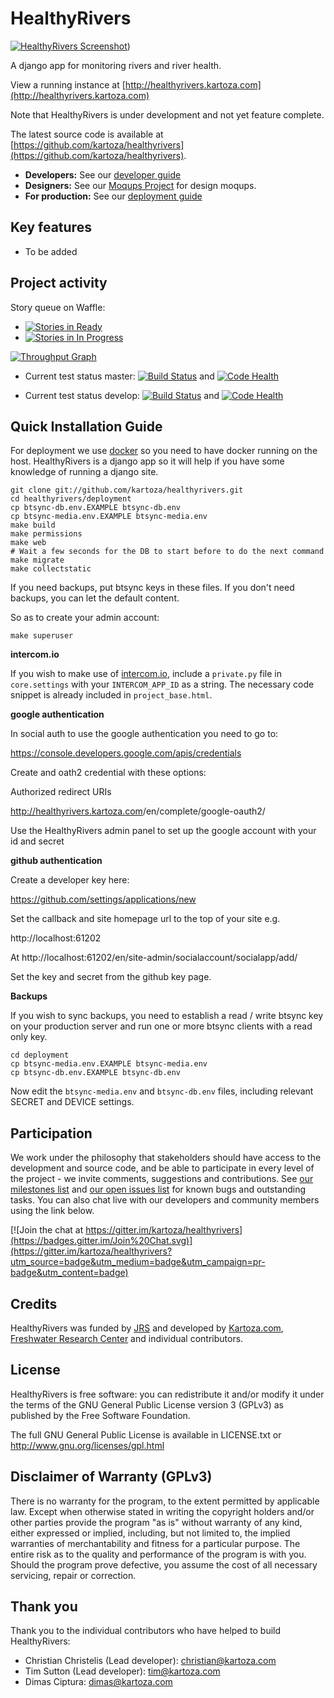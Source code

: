 # HealthyRivers

[![HealthyRivers Screenshot](https://user-images.githubusercontent.com/178003/36256821-3b6512b2-125d-11e8-8726-da143f0cf1fa.png)](http://healthyrivers.kartoza.com))

A django app for monitoring rivers and river health.

View a running instance at [http://healthyrivers.kartoza.com](http://healthyrivers.kartoza.com)

Note that HealthyRivers is under development and not yet feature complete.

The latest source code is available at
[https://github.com/kartoza/healthyrivers](https://github.com/kartoza/healthyrivers).

* **Developers:** See our [developer guide](README-dev.md)
* **Designers:** See our [Moqups Project](https://app.moqups.com/tim@kartoza.com/47tU30vEA3/edit/page/aa9df7b72) for design moqups.
* **For production:** See our [deployment guide](README-docker.md)


## Key features

* To be added


## Project activity

Story queue on Waffle:

* [![Stories in Ready](https://badge.waffle.io/kartoza/healthyrivers.svg?label=ready&title=Ready)](http://waffle.io/kartoza/healthyrivers)
* [![Stories in In Progress](https://badge.waffle.io/kartoza/healthyrivers.svg?label=in%20progress&title=In%20Progress)](http://waffle.io/kartoza/healthyrivers)

[![Throughput Graph](https://graphs.waffle.io/kartoza/healthyrivers/throughput.svg)](https://waffle.io/kartoza/healthyrivers/metrics)

* Current test status master: [![Build Status](https://travis-ci.org/inasafe/inasafe.svg?branch=master)](https://travis-ci.org/inasafe/inasafe) and
[![Code Health](https://landscape.io/github/kartoza/healthyrivers/master/landscape.svg?style=flat)](https://landscape.io/github/kartoza/healthyrivers/master)

* Current test status develop: [![Build Status](https://travis-ci.org/inasafe/inasafe.svg?branch=develop)](https://travis-ci.org/inasafe/inasafe) and
[![Code Health](https://landscape.io/github/kartoza/healthyrivers/develop/landscape.svg?style=flat)](https://landscape.io/github/kartoza/healthyrivers/develop)




## Quick Installation Guide

For deployment we use [docker](http://docker.com) so you need to have docker
running on the host. HealthyRivers is a django app so it will help if you have
some knowledge of running a django site.

```
git clone git://github.com/kartoza/healthyrivers.git
cd healthyrivers/deployment
cp btsync-db.env.EXAMPLE btsync-db.env
cp btsync-media.env.EXAMPLE btsync-media.env
make build
make permissions
make web
# Wait a few seconds for the DB to start before to do the next command
make migrate
make collectstatic
```

If you need backups, put btsync keys in these files. If you don't need backups,
you can let the default content.

So as to create your admin account:
```
make superuser
```

**intercom.io**

If you wish to make use of [intercom.io](https://www.intercom.io), include a
`private.py` file in `core.settings` with your `INTERCOM_APP_ID` as a string.
The necessary code snippet is already included in `project_base.html`.

**google authentication**

In social auth to use the google authentication you need to go to:

https://console.developers.google.com/apis/credentials

Create and oath2 credential with these options:

Authorized redirect URIs

http://healthyrivers.kartoza.com<your domain>/en/complete/google-oauth2/

Use the HealthyRivers admin panel to set up the google account with your id and
secret

**github authentication**

Create a developer key here:

https://github.com/settings/applications/new

Set the callback and site homepage url to the top of your site e.g.

http://localhost:61202

At http://localhost:61202/en/site-admin/socialaccount/socialapp/add/

Set the key and secret from the github key page.

**Backups**

If you wish to sync backups, you need to establish a read / write btsync
key on your production server and run one or more btsync clients
with a read only key.

```
cd deployment
cp btsync-media.env.EXAMPLE btsync-media.env
cp btsync-db.env.EXAMPLE btsync-db.env
```

Now edit the ``btsync-media.env`` and ``btsync-db.env`` files, including
relevant SECRET and DEVICE settings.

## Participation


We work under the philosophy that stakeholders should have access to the
development and source code, and be able to participate in every level of the
project - we invite comments, suggestions and contributions.  See
[our milestones list](https://github.com/kartoza/healthyrivers/milestones) and
[our open issues list](https://github.com/kartoza/healthyrivers/issues?page=1&state=open)
for known bugs and outstanding tasks. You can also chat live with our developers
and community members using the link below.

[![Join the chat at https://gitter.im/kartoza/healthyrivers](https://badges.gitter.im/Join%20Chat.svg)](https://gitter.im/kartoza/healthyrivers?utm_source=badge&utm_medium=badge&utm_campaign=pr-badge&utm_content=badge)



## Credits

HealthyRivers was funded by [JRS](http://jrsbiodiversity.org/) and developed by [Kartoza.com](http://kartoza.com), [Freshwater Research Center](http://frcsa.org.za) and individual contributors.

## License

HealthyRivers is free software: you can redistribute it and/or modify it
under the terms of the GNU General Public License version 3 (GPLv3) as
published by the Free Software Foundation.

The full GNU General Public License is available in LICENSE.txt or
http://www.gnu.org/licenses/gpl.html


## Disclaimer of Warranty (GPLv3)

There is no warranty for the program, to the extent permitted by
applicable law. Except when otherwise stated in writing the copyright
holders and/or other parties provide the program "as is" without warranty
of any kind, either expressed or implied, including, but not limited to,
the implied warranties of merchantability and fitness for a particular
purpose. The entire risk as to the quality and performance of the program
is with you. Should the program prove defective, you assume the cost of
all necessary servicing, repair or correction.

## Thank you

Thank you to the individual contributors who have helped to build HealthyRivers:

* Christian Christelis (Lead developer): christian@kartoza.com
* Tim Sutton (Lead developer): tim@kartoza.com
* Dimas Ciptura: dimas@kartoza.com

